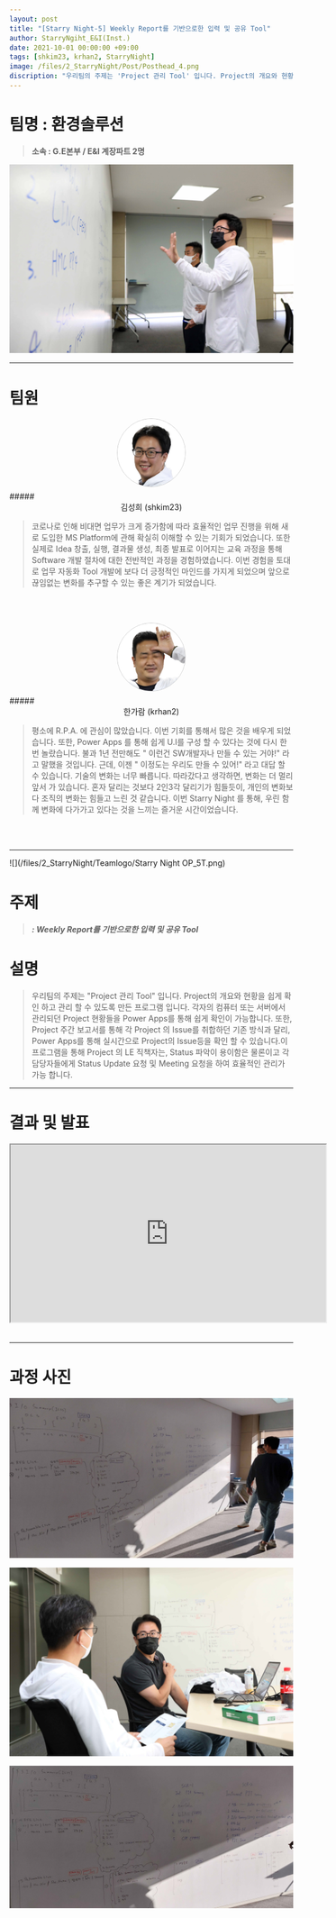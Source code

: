 ```yaml
---
layout: post
title: "[Starry Night-5] Weekly Report를 기반으로한 입력 및 공유 Tool"
author: StarryNgiht_E&I(Inst.)
date: 2021-10-01 00:00:00 +09:00
tags: [shkim23, krhan2, StarryNight]
image: /files/2_StarryNight/Post/Posthead_4.png
discription: "우리팀의 주제는 'Project 관리 Tool' 입니다. Project의 개요와 현황을 쉽게 확인 하고 관리 할 수 있도록 만든 프로그램 입니다. 각자의 컴퓨터 또는 서버에서 관리되던 Project 현황들을 Power Apps를 통해 쉽게 확인이 가능합니다. 또한, Project 주간 보고서를 통해 각 Project 의 Issue를 취합하던 기존 방식과 달리, Power Apps를 통해 실시간으로 Project의 Issue등을 확인 할 수 있습니다.이 프로그램을 통해 Project 의 LE 직책자는, Status 파악이 용이함은 물론이고 각 담당자들에게 Status Update 요청 및 Meeting 요청을 하여 효율적인 관리가 가능 합니다."
---
```



# 팀명 : 환경솔루션

> **소속 : G.E본부 / E&I 계장파트 2명**

![](/files/2_StarryNight/Post/5/2_5_pic_T.jpg)

----------------------------------------------------------------------------------------

# 팀원

<center><img src="/files/2_StarryNight/Post/5/06-0.jpg" style="width:120px; height:120px; border-radius:50%; border: 1px solid #ccc; margin-bottom: 5px;"></center>
##### <center>김성희 (shkim23)</center>

>코로나로 인해 비대면 업무가 크게 증가함에 따라 효율적인 업무 진행을 위해 새로 도입한 MS Platform에 관해 확실히 이해할 수 있는 기회가 되었습니다. 또한 실제로 Idea 창출, 실행, 결과물 생성, 최종 발표로 이어지는 교육 과정을 통해 Software 개발 절차에 대한 전반적인 과정을 경험하였습니다. 이번 경험을 토대로 업무 자동화 Tool 개발에 보다 더 긍정적인 마인드를 가지게 되었으며 앞으로 끊임없는 변화를 추구할 수 있는 좋은 계기가 되었습니다. 

<br><br>

<center><img src="/files/2_StarryNight/Post/5/07-0.jpg" style="width:120px; height:120px; border-radius:50%; border: 1px solid #ccc; margin-bottom: 5px;"></center>
##### <center>한가람 (krhan2)</center>

>평소에 R.P.A. 에 관심이 많았습니다. 이번 기회를 통해서 많은 것을 배우게 되었습니다. 또한, Power Apps 를 통해 쉽게 U.I를 구성 할 수 있다는 것에 다시 한번 놀랐습니다. 불과 1년 전만해도 " 이런건 SW개발자나 만들 수 있는 거야!" 라고 말했을 것입니다. 근데, 이젠 " 이정도는 우리도 만들 수 있어!" 라고 대답 할 수 있습니다. 기술의 변화는 너무 빠릅니다. 따라갔다고 생각하면, 변화는 더 멀리 앞서 가 있습니다. 혼자 달리는 것보다 2인3각 달리기가 힘들듯이, 개인의 변화보다 조직의 변화는 힘들고 느린 것 같습니다. 이번 Starry Night 를 통해, 우린 함께 변화에 다가가고 있다는 것을 느끼는 즐거운 시간이었습니다.

<br><br>

----------------------------------------------------------------------------------------

![](/files/2_StarryNight/Teamlogo/Starry Night OP_5T.png)

# 주제 
> ##### : Weekly Report를 기반으로한 입력 및 공유 Tool


# 설명
>우리팀의 주제는 "Project 관리 Tool" 입니다. Project의 개요와 현황을 쉽게 확인 하고 관리 할 수 있도록 만든 프로그램 입니다. 각자의 컴퓨터 또는 서버에서 관리되던 Project 현황들을 Power Apps를 통해 쉽게 확인이 가능합니다. 또한, Project 주간 보고서를 통해 각 Project 의 Issue를 취합하던 기존 방식과 달리, Power Apps를 통해 실시간으로 Project의 Issue등을 확인 할 수 있습니다.이 프로그램을 통해 Project 의 LE 직책자는, Status 파악이 용이함은 물론이고 각 담당자들에게 Status Update 요청 및 Meeting 요청을 하여 효율적인 관리가 가능 합니다.


----------------------------------------------------------------------------------------

# 결과 및 발표

<div class="video-container" align="center">
	<iframe width="560" height="315" src="https://www.youtube.com/embed/RIKzgu0ybrw" title="YouTube video player" frameborder="1" allow="accelerometer; autoplay; clipboard-write; encrypted-media; gyroscope; picture-in-picture" allowfullscreen></iframe>
</div><br>

----------------------------------------------------------------------------------------

# 과정 사진

![](/files/2_StarryNight/Post/5/2_5_pic_A.jpg)

![](/files/2_StarryNight/Post/5/2_5_B.jpg)

![](/files/2_StarryNight/Post/5/2_5_pic_B.jpg)
